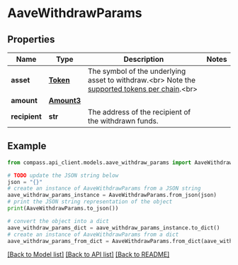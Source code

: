 # AaveWithdrawParams


## Properties

Name | Type | Description | Notes
------------ | ------------- | ------------- | -------------
**asset** | [**Token**](Token.md) | The symbol of the underlying asset to withdraw.&lt;br&gt; Note the [supported tokens per chain](/#/#token-table).&lt;br&gt; | 
**amount** | [**Amount3**](Amount3.md) |  | 
**recipient** | **str** | The address of the recipient of the withdrawn funds. | 

## Example

```python
from compass.api_client.models.aave_withdraw_params import AaveWithdrawParams

# TODO update the JSON string below
json = "{}"
# create an instance of AaveWithdrawParams from a JSON string
aave_withdraw_params_instance = AaveWithdrawParams.from_json(json)
# print the JSON string representation of the object
print(AaveWithdrawParams.to_json())

# convert the object into a dict
aave_withdraw_params_dict = aave_withdraw_params_instance.to_dict()
# create an instance of AaveWithdrawParams from a dict
aave_withdraw_params_from_dict = AaveWithdrawParams.from_dict(aave_withdraw_params_dict)
```
[[Back to Model list]](../README.md#documentation-for-models) [[Back to API list]](../README.md#documentation-for-api-endpoints) [[Back to README]](../README.md)


